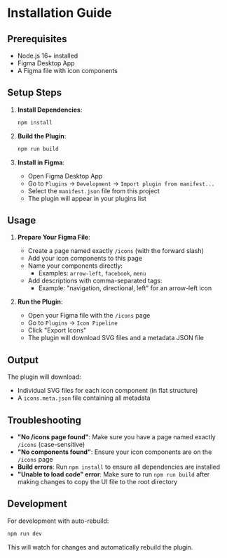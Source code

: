 # Installation Guide

## Prerequisites

- Node.js 16+ installed
- Figma Desktop App
- A Figma file with icon components

## Setup Steps

1. **Install Dependencies**:
   ```bash
   npm install
   ```

2. **Build the Plugin**:
   ```bash
   npm run build
   ```

3. **Install in Figma**:
   - Open Figma Desktop App
   - Go to `Plugins` → `Development` → `Import plugin from manifest...`
   - Select the `manifest.json` file from this project
   - The plugin will appear in your plugins list

## Usage

1. **Prepare Your Figma File**:
   - Create a page named exactly `/icons` (with the forward slash)
   - Add your icon components to this page
   - Name your components directly:
     - Examples: `arrow-left`, `facebook`, `menu`
   - Add descriptions with comma-separated tags:
     - Example: "navigation, directional, left" for an arrow-left icon

2. **Run the Plugin**:
   - Open your Figma file with the `/icons` page
   - Go to `Plugins` → `Icon Pipeline`
   - Click "Export Icons"
   - The plugin will download SVG files and a metadata JSON file

## Output

The plugin will download:
- Individual SVG files for each icon component (in flat structure)
- A `icons.meta.json` file containing all metadata

## Troubleshooting

- **"No /icons page found"**: Make sure you have a page named exactly `/icons` (case-sensitive)
- **"No components found"**: Ensure your icon components are on the `/icons` page
- **Build errors**: Run `npm install` to ensure all dependencies are installed
- **"Unable to load code" error**: Make sure to run `npm run build` after making changes to copy the UI file to the root directory

## Development

For development with auto-rebuild:
```bash
npm run dev
```

This will watch for changes and automatically rebuild the plugin.
